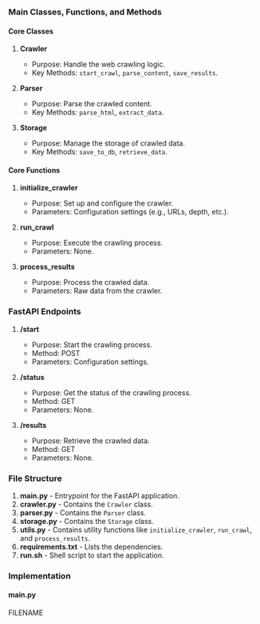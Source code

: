### Main Classes, Functions, and Methods

#### Core Classes
1. **Crawler**
   - Purpose: Handle the web crawling logic.
   - Key Methods: `start_crawl`, `parse_content`, `save_results`.

2. **Parser**
   - Purpose: Parse the crawled content.
   - Key Methods: `parse_html`, `extract_data`.

3. **Storage**
   - Purpose: Manage the storage of crawled data.
   - Key Methods: `save_to_db`, `retrieve_data`.

#### Core Functions
1. **initialize_crawler**
   - Purpose: Set up and configure the crawler.
   - Parameters: Configuration settings (e.g., URLs, depth, etc.).

2. **run_crawl**
   - Purpose: Execute the crawling process.
   - Parameters: None.

3. **process_results**
   - Purpose: Process the crawled data.
   - Parameters: Raw data from the crawler.

### FastAPI Endpoints
1. **/start**
   - Purpose: Start the crawling process.
   - Method: POST
   - Parameters: Configuration settings.

2. **/status**
   - Purpose: Get the status of the crawling process.
   - Method: GET
   - Parameters: None.

3. **/results**
   - Purpose: Retrieve the crawled data.
   - Method: GET
   - Parameters: None.

### File Structure
1. **main.py** - Entrypoint for the FastAPI application.
2. **crawler.py** - Contains the `Crawler` class.
3. **parser.py** - Contains the `Parser` class.
4. **storage.py** - Contains the `Storage` class.
5. **utils.py** - Contains utility functions like `initialize_crawler`, `run_crawl`, and `process_results`.
6. **requirements.txt** - Lists the dependencies.
7. **run.sh** - Shell script to start the application.

### Implementation

#### main.py
FILENAME
